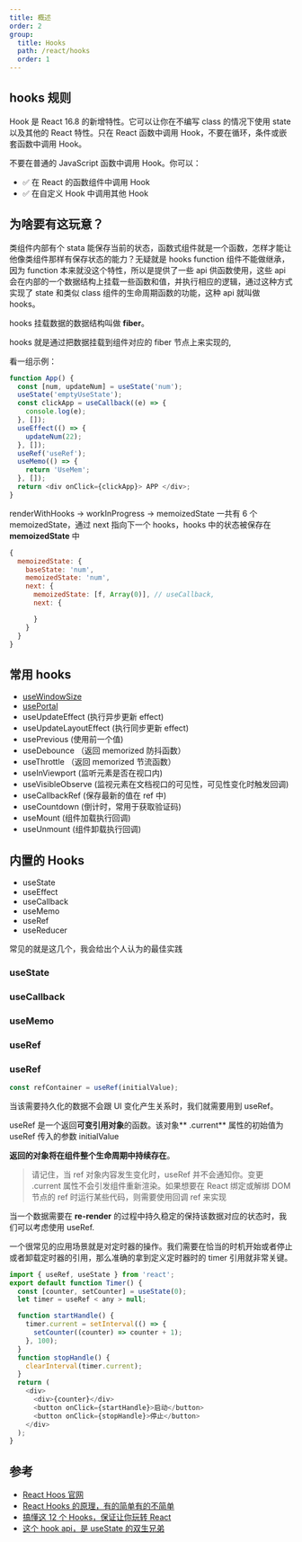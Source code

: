 ```yaml
---
title: 概述
order: 2
group:
  title: Hooks
  path: /react/hooks
  order: 1
---
```


## hooks 规则

Hook 是 React 16.8 的新增特性。它可以让你在不编写 class 的情况下使用 state 以及其他的 React 特性。只在 React 函数中调用 Hook，不要在循环，条件或嵌套函数中调用 Hook。

不要在普通的 JavaScript 函数中调用 Hook。你可以：

- ✅ 在 React 的函数组件中调用 Hook
- ✅ 在自定义 Hook 中调用其他 Hook

## 为啥要有这玩意？

类组件内部有个 stata 能保存当前的状态，函数式组件就是一个函数，怎样才能让他像类组件那样有保存状态的能力？无疑就是 hooks function 组件不能做继承，因为 function 本来就没这个特性，所以是提供了一些 api 供函数使用，这些 api 会在内部的一个数据结构上挂载一些函数和值，并执行相应的逻辑，通过这种方式实现了 state 和类似 class 组件的生命周期函数的功能，这种 api 就叫做 hooks。

hooks 挂载数据的数据结构叫做 **fiber**。

hooks 就是通过把数据挂载到组件对应的 fiber 节点上来实现的,

看一组示例：

```js
function App() {
  const [num, updateNum] = useState('num');
  useState('emptyUseState');
  const clickApp = useCallback((e) => {
    console.log(e);
  }, []);
  useEffect(() => {
    updateNum(22);
  }, []);
  useRef('useRef');
  useMemo(() => {
    return 'UseMem';
  }, []);
  return <div onClick={clickApp}> APP </div>;
}
```

renderWithHooks -> workInProgress -> memoizedState 一共有 6 个 memoizedState，通过 next 指向下一个 hooks，hooks 中的状态被保存在 **memoizedState** 中

```js
{
  memoizedState: {
    baseState: 'num',
    memoizedState: 'num',
    next: {
      memoizedState: [f, Array(0)], // useCallback,
      next: {

      }
    }
  }
}
```

## 常用 hooks

- [useWindowSize](/react/hooks/use-window-size)
- [usePortal](/react/hooks/use-portal)
- useUpdateEffect (执行异步更新 effect)
- useUpdateLayoutEffect (执行同步更新 effect)
- usePrevious (使用前一个值)
- useDebounce （返回 memorized 防抖函数）
- useThrottle （返回 memorized 节流函数）
- useInViewport (监听元素是否在视口内)
- useVisibleObserve (监视元素在文档视口的可见性，可见性变化时触发回调)
- useCallbackRef (保存最新的值在 ref 中)
- useCountdown (倒计时，常用于获取验证码)
- useMount (组件加载执行回调)
- useUnmount (组件卸载执行回调)

## 内置的 Hooks

- useState
- useEffect
- useCallback
- useMemo
- useRef
- useReducer

常见的就是这几个，我会给出个人认为的最佳实践

### useState

### useCallback

### useMemo

### useRef

### useRef

```js
const refContainer = useRef(initialValue);
```

当该需要持久化的数据不会跟 UI 变化产生关系时，我们就需要用到 useRef。

useRef 是一个返回**可变引用对象**的函数。该对象** .current** 属性的初始值为 useRef 传入的参数 initialValue

**返回的对象将在组件整个生命周期中持续存在**。

> 请记住，当 ref 对象内容发生变化时，useRef 并不会通知你。变更 .current 属性不会引发组件重新渲染。如果想要在 React 绑定或解绑 DOM 节点的 ref 时运行某些代码，则需要使用回调 ref 来实现

当一个数据需要在 **re-render** 的过程中持久稳定的保持该数据对应的状态时，我们可以考虑使用 useRef.

一个很常见的应用场景就是对定时器的操作。我们需要在恰当的时机开始或者停止或者卸载定时器的引用，那么准确的拿到定义定时器时的 timer 引用就非常关键。

```js
import { useRef, useState } from 'react';
export default function Timer() {
  const [counter, setCounter] = useState(0);
  let timer = useRef < any > null;

  function startHandle() {
    timer.current = setInterval(() => {
      setCounter((counter) => counter + 1);
    }, 100);
  }
  function stopHandle() {
    clearInterval(timer.current);
  }
  return (
    <div>
      <div>{counter}</div>
      <button onClick={startHandle}>启动</button>
      <button onClick={stopHandle}>停止</button>
    </div>
  );
}
```

## 参考

- [React Hoos 官网](https://react.docschina.org/docs/hooks-rules.html)
- [React Hooks 的原理，有的简单有的不简单](https://mp.weixin.qq.com/s/u89G-Uas0mzZQsiWT_4EZQ)
- [搞懂这 12 个 Hooks，保证让你玩转 React](https://juejin.cn/post/7101486767336849421)
- [这个 hook api，是 useState 的双生兄弟](https://mp.weixin.qq.com/s/thGjdaR5IwhAwUWF4jPzmw)
